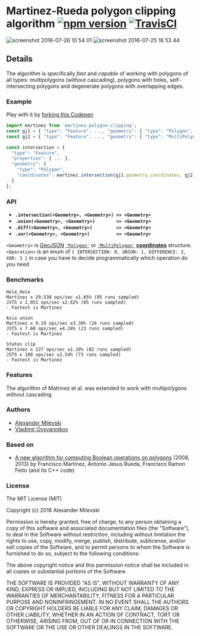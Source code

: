 # Martinez-Rueda polygon clipping algorithm [![npm version](https://badge.fury.io/js/martinez-polygon-clipping.svg)](https://badge.fury.io/js/martinez-polygon-clipping) [![TravisCI](https://travis-ci.org/w8r/martinez.svg?branch=master)](https://travis-ci.org/w8r/martinez)

![screenshot 2016-07-26 10 54 01](https://cloud.githubusercontent.com/assets/26884/17131796/611b3b20-531f-11e6-941c-b0f8fd385016.png)
![screenshot 2016-07-25 18 53 44](https://cloud.githubusercontent.com/assets/26884/17131805/64b74134-531f-11e6-913b-81c0cbd1a618.png)

## Details

The algorithm is specifically *fast* and *capable* of working with polygons of all types: multipolygons (without cascading),
polygons with holes, self-intersecting polygons and degenerate polygons with overlapping edges.

### Example

Play with it by [forking this Codepen](http://codepen.io/w8r/pen/rrBkER)

```js
import martinez from 'martinez-polygon-clipping';
const gj1 = { "type": "Feature", ..., "geometry": { "type": "Polygon", "coordinates": [ [ [x, y], ... ] ]};
const gj2 = { "type": "Feature", ..., "geometry": { "type": "MultiPolygon", "coordinates": [ [ [ [x, y], ...] ] ]};

const intersection = {
  "type": "Feature",
  "properties": { ... },
  "geometry": {
    "type": "Polygon",
    "coordinates": martinez.intersection(gj1.geometry.coordinates, gj2.geometry.coordinates)
  }
};
```

### API

* **`.intersection(<Geometry>, <Geometry>) => <Geometry>`**
* **`.union(<Geometry>, <Geometry>)        => <Geometry>`**
* **`.diff(<Geometry>, <Geometry>)         => <Geometry>`**
* **`.xor(<Geometry>, <Geometry>)          => <Geometry>`**

`<Geometry>` is [GeoJSON](http://geojson.org/geojson-spec.html) [`'Polygon'`](http://geojson.org/geojson-spec.html#id4) or [`'MultiPolygon'`](http://geojson.org/geojson-spec.html#id7) <u>**coordinates**</u> structure.
`<Operation>` is an enum of `{ INTERSECTION: 0, UNION: 1, DIFFERENCE: 2, XOR: 3 }` in case you have to decide programmatically
which operation do you need

### Benchmarks

```
Hole_Hole
Martinez x 29,530 ops/sec ±1.65% (85 runs sampled)
JSTS x 2,051 ops/sec ±2.62% (85 runs sampled)
- Fastest is Martinez

Asia union
Martinez x 9.19 ops/sec ±3.30% (26 runs sampled)
JSTS x 7.60 ops/sec ±4.24% (23 runs sampled)
- Fastest is Martinez

States clip
Martinez x 227 ops/sec ±1.10% (82 runs sampled)
JSTS x 100 ops/sec ±2.54% (73 runs sampled)
- Fastest is Martinez
```

### Features

The algorithm of Matrinez et al. was extended to work with multipolygons without cascading.

### Authors

* [Alexander Milevski](https://github.com/w8r/)
* [Vladimir Ovsyannikov](https://github.com/sh1ng/)

### Based on

* [A new algorithm for computing Boolean operations on polygons](http://www.sciencedirect.com/science/article/pii/S0965997813000379) (2008, 2013) by Francisco Martinez, Antonio Jesus Rueda, Francisco Ramon Feito (and its C++ code)

### License

The MIT License (MIT)

Copyright (c) 2018 Alexander Milevski

Permission is hereby granted, free of charge, to any person obtaining a copy of this software and associated documentation files (the "Software"), to deal in the Software without restriction, including without limitation the rights to use, copy, modify, merge, publish, distribute, sublicense, and/or sell copies of the Software, and to permit persons to whom the Software is furnished to do so, subject to the following conditions:

The above copyright notice and this permission notice shall be included in all copies or substantial portions of the Software.

THE SOFTWARE IS PROVIDED "AS IS", WITHOUT WARRANTY OF ANY KIND, EXPRESS OR IMPLIED, INCLUDING BUT NOT LIMITED TO THE WARRANTIES OF MERCHANTABILITY, FITNESS FOR A PARTICULAR PURPOSE AND NONINFRINGEMENT. IN NO EVENT SHALL THE AUTHORS OR COPYRIGHT HOLDERS BE LIABLE FOR ANY CLAIM, DAMAGES OR OTHER LIABILITY, WHETHER IN AN ACTION OF CONTRACT, TORT OR OTHERWISE, ARISING FROM, OUT OF OR IN CONNECTION WITH THE SOFTWARE OR THE USE OR OTHER DEALINGS IN THE SOFTWARE.
